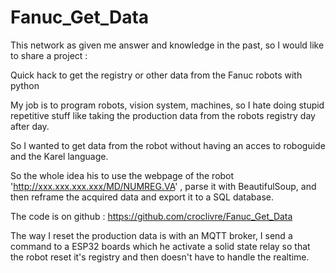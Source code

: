 # Fanuc_Get_Data
This network as given me answer and knowledge in the past, so I would like to share a project : 

Quick hack to get the registry or other data from the Fanuc robots with python

My job is to program robots, vision system, machines, so I hate doing stupid repetitive stuff like taking the production data from the robots registry day after day.

So I wanted to get data from the robot without having an acces to roboguide and the Karel language. 

So the whole idea his to use the webpage of the robot 'http://xxx.xxx.xxx.xxx/MD/NUMREG.VA' , parse it with BeautifulSoup, and then reframe the acquired data and export it to a SQL database.

The code is on github : https://github.com/croclivre/Fanuc_Get_Data​​​

The way I reset the production data is with an MQTT broker, I send a command to a ESP32 boards which he activate a solid state relay so that the robot reset it's registry and then doesn't have to handle the realtime. 



